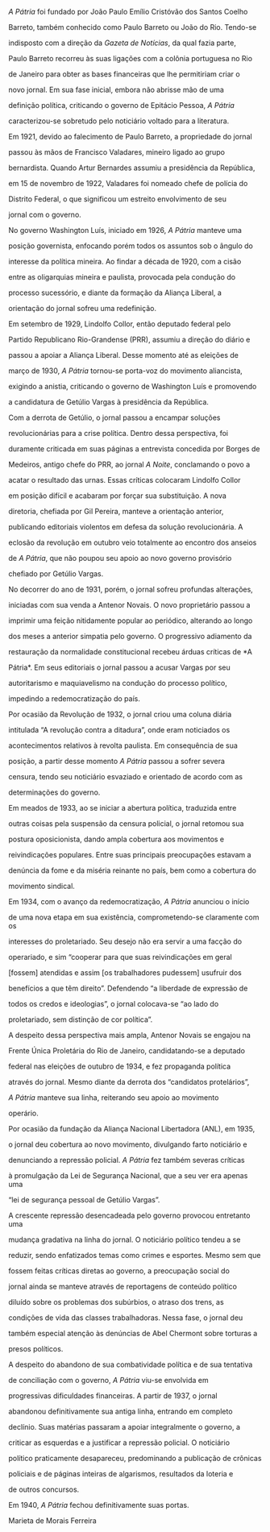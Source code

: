 

*A Pátria* foi fundado por João Paulo Emílio Cristóvão dos Santos Coelho

Barreto, também conhecido como Paulo Barreto ou João do Rio. Tendo-se

indisposto com a direção da *Gazeta de Notícias*, da qual fazia parte,

Paulo Barreto recorreu às suas ligações com a colônia portuguesa no Rio

de Janeiro para obter as bases financeiras que lhe permitiriam criar o

novo jornal. Em sua fase inicial, embora não abrisse mão de uma

definição política, criticando o governo de Epitácio Pessoa, *A Pátria*

caracterizou-se sobretudo pelo noticiário voltado para a literatura.



Em 1921, devido ao falecimento de Paulo Barreto, a propriedade do jornal

passou às mãos de Francisco Valadares, mineiro ligado ao grupo

bernardista. Quando Artur Bernardes assumiu a presidência da República,

em 15 de novembro de 1922, Valadares foi nomeado chefe de polícia do

Distrito Federal, o que significou um estreito envolvimento de seu

jornal com o governo.



No governo Washington Luís, iniciado em 1926, *A Pátria* manteve uma

posição governista, enfocando porém todos os assuntos sob o ângulo do

interesse da política mineira. Ao findar a década de 1920, com a cisão

entre as oligarquias mineira e paulista, provocada pela condução do

processo sucessório, e diante da formação da Aliança Liberal, a

orientação do jornal sofreu uma redefinição.



Em setembro de 1929, Lindolfo Collor, então deputado federal pelo

Partido Republicano Rio-Grandense (PRR), assumiu a direção do diário e

passou a apoiar a Aliança Liberal. Desse momento até as eleições de

março de 1930, *A Pátria* tornou-se porta-voz do movimento aliancista,

exigindo a anistia, criticando o governo de Washington Luís e promovendo

a candidatura de Getúlio Vargas à presidência da República.



Com a derrota de Getúlio, o jornal passou a encampar soluções

revolucionárias para a crise política. Dentro dessa perspectiva, foi

duramente criticada em suas páginas a entrevista concedida por Borges de

Medeiros, antigo chefe do PRR, ao jornal *A Noite*, conclamando o povo a

acatar o resultado das urnas. Essas críticas colocaram Lindolfo Collor

em posição difícil e acabaram por forçar sua substituição. A nova

diretoria, chefiada por Gil Pereira, manteve a orientação anterior,

publicando editoriais violentos em defesa da solução revolucionária. A

eclosão da revolução em outubro veio totalmente ao encontro dos anseios

de *A Pátria*, que não poupou seu apoio ao novo governo provisório

chefiado por Getúlio Vargas.



No decorrer do ano de 1931, porém, o jornal sofreu profundas alterações,

iniciadas com sua venda a Antenor Novais. O novo proprietário passou a

imprimir uma feição nitidamente popular ao periódico, alterando ao longo

dos meses a anterior simpatia pelo governo. O progressivo adiamento da

restauração da normalidade constitucional recebeu árduas críticas de *A

Pátria*. Em seus editoriais o jornal passou a acusar Vargas por seu

autoritarismo e maquiavelismo na condução do processo político,

impedindo a redemocratização do país.



Por ocasião da Revolução de 1932, o jornal criou uma coluna diária

intitulada “A revolução contra a ditadura”, onde eram noticiados os

acontecimentos relativos à revolta paulista. Em consequência de sua

posição, a partir desse momento *A Pátria* passou a sofrer severa

censura, tendo seu noticiário esvaziado e orientado de acordo com as

determinações do governo.



Em meados de 1933, ao se iniciar a abertura política, traduzida entre

outras coisas pela suspensão da censura policial, o jornal retomou sua

postura oposicionista, dando ampla cobertura aos movimentos e

reivindicações populares. Entre suas principais preocupações estavam a

denúncia da fome e da miséria reinante no país, bem como a cobertura do

movimento sindical.



Em 1934, com o avanço da redemocratização, *A Pátria* anunciou o início

de uma nova etapa em sua existência, comprometendo-se claramente com os

interesses do proletariado. Seu desejo não era servir a uma facção do

operariado, e sim “cooperar para que suas reivindicações em geral

[fossem] atendidas e assim [os trabalhadores pudessem] usufruir dos

benefícios a que têm direito”. Defendendo “a liberdade de expressão de

todos os credos e ideologias”, o jornal colocava-se “ao lado do

proletariado, sem distinção de cor política”.



A despeito dessa perspectiva mais ampla, Antenor Novais se engajou na

Frente Única Proletária do Rio de Janeiro, candidatando-se a deputado

federal nas eleições de outubro de 1934, e fez propaganda política

através do jornal. Mesmo diante da derrota dos “candidatos protelários”,

*A Pátria* manteve sua linha, reiterando seu apoio ao movimento

operário.



Por ocasião da fundação da Aliança Nacional Libertadora (ANL), em 1935,

o jornal deu cobertura ao novo movimento, divulgando farto noticiário e

denunciando a repressão policial. *A Pátria* fez também severas críticas

à promulgação da Lei de Segurança Nacional, que a seu ver era apenas uma

“lei de segurança pessoal de Getúlio Vargas”.



A crescente repressão desencadeada pelo governo provocou entretanto uma

mudança gradativa na linha do jornal. O noticiário político tendeu a se

reduzir, sendo enfatizados temas como crimes e esportes. Mesmo sem que

fossem feitas críticas diretas ao governo, a preocupação social do

jornal ainda se manteve através de reportagens de conteúdo político

diluído sobre os problemas dos subúrbios, o atraso dos trens, as

condições de vida das classes trabalhadoras. Nessa fase, o jornal deu

também especial atenção às denúncias de Abel Chermont sobre torturas a

presos políticos.



A despeito do abandono de sua combatividade política e de sua tentativa

de conciliação com o governo, *A Pátria* viu-se envolvida em

progressivas dificuldades financeiras. A partir de 1937, o jornal

abandonou definitivamente sua antiga linha, entrando em completo

declínio. Suas matérias passaram a apoiar integralmente o governo, a

criticar as esquerdas e a justificar a repressão policial. O noticiário

político praticamente desapareceu, predominando a publicação de crônicas

policiais e de páginas inteiras de algarismos, resultados da loteria e

de outros concursos.



Em 1940, *A Pátria* fechou definitivamente suas portas.



Marieta de Morais Ferreira



